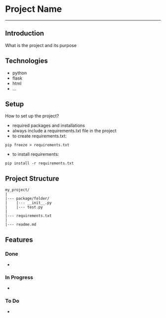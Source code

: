 # Project Name
<hr>

## Introduction
What is the project and its purpose

## Technologies
* python
* flask
* html
* ...

## Setup
How to set up the project?
* required packages and installations
* always include a requirements.txt file in the project
* to create requirements.txt:
```angular2html
pip freeze > requirements.txt
```
* to install requirements:
```angular2html
pip install -r requirements.txt
```

## Project Structure
```
my_project/
|
|--- package/folder/
|    |--- __init__.py
|    |--- test.py
|
|--- requirements.txt
|
|--- readme.md
```

## Features

### Done
* 

### In Progress
* 

### To Do
* 